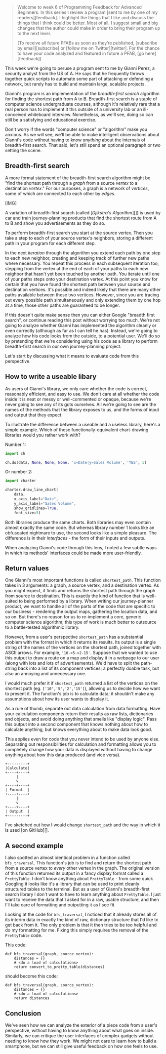 > Welcome to week 6 of Programming Feedback for Advanced Beginners. In this series I review a program [sent to me by one of my readers][feedback]. I highlight the things that I like and discuss the things that I think could be better. Most of all, I suggest small and big changes that the author could make in order to bring their program up to the next level.
>
> (To receive all future PFABs as soon as they’re published, [subscribe by email][subscribe] or [follow me on Twitter][twitter]. For the chance to have your code analyzed and featured in future a PFAB, [go here][feedback]) 

This week we're going to peruse a program sent to me by Gianni Perez, a security analyst from the US of A. He says that he frequently throws together quick scripts to automate some part of attacking or defending a network, but rarely has to build and maintain large, scalable projects.

Gianni's program is an implementation of the *breadth-first search* algorithm for finding the shortest path from A to B. Breadth-first search is a staple of computer science undergraduate courses, although it's relatively rare that a real person has to implement it this outside of a university lab or an ill-conceived whiteboard interview. Nonetheless, as we'll see, doing so can still be a satisfying and educational exercise.

Don't worry if the words "computer science" or "algorithm" make you anxious. As we will see, we'll be able to make intelligent observations about Gianni's code without having to know *anything* about the internals of breadth-first search. That said, let's still spend an optional paragraph or two setting the scene.

## Breadth-first search

A more formal statement of the breadth-first search algorithm might be "find the shortest path through a *graph* from a source *vertex* to a destination *vertex*." For our purposes, a graph is a network of *vertices*, some of which are connected to each other by *edges*.

[IMG]

A variation of breadth-first search (called [*Djikstra's Algorithm*][]) is used by car and train journey-planning products that find the shortest route from A to B and show you advertisements as they do so.

To perform breadth-first search you start at the source vertex. Then you take a step to each of your source vertex's neighbors, storing a different path in your program for each different step.

In the next *iteration* through the algorithm you extend each path by one step to each new neighbor, creating and keeping track of further new paths where necessary. You repeat this process in each subsequent iteration too, stepping from the vertex at the end of each of your paths to each new neighbor that hasn't yet been touched by another path. You iterate until one of your paths steps onto your destination vertex. At this point you know for certain that you have found the shortest path between your source and destination vertices. It's possible and indeed likely that there are many other paths available between these two vertices. However, since you are tracing out every possible path simultaneously and only extending them by one hop at a time, those other paths are guaranteed to be longer.

If this doesn't quite make sense then you can either Google "breadth first search", or continue reading this post without worrying too much. We're not going to analyze whether Gianni has implemented the algorithm cleanly or even correctly (although as far as I can tell he has). Instead, we're going to analyze how his code looks from the outside, to a potential user. We'll do so by pretending that we're considering using his code as a library to perform breadth-first search in our own journey-planning project.

Let's start by discussing what it means to evaluate code from this perspective.

## How to write a useable libary

As users of Gianni's library, we only care whether the code is correct, reasonably efficient, and easy to use. We don't care at all whether the code inside it is neat or messy or well-commented or opaque, because we're never going to see any of its guts ourselves. All we're going to see are the names of the methods that the library exposes to us, and the forms of input and output that they expect.

To illustrate the difference between a useable and a useless library, here's a simple example. Which of these functionally-equivalent chart-drawing libraries would you rather work with?

Number 1:

```python
import ch

ch.do(data, None, None, None, 'x=Date|y=Sales Volume', 'YES', 5)
```

Or number 2:

```python
import charter

charter.draw_line_chart(
    data,
    x_axis_label="Date",
    y_axis_label="Sales Volume",
    show_gridlines=True,
    font_size=5)
```

Both libraries produce the same charts. Both libraries may even contain almost exactly the same code. But whereas library number 1 looks like an obfuscated nightmare to use, the second looks like a simple pleasure. The difference is in their *interfaces* - the form of their inputs and outputs.

When analyzing Gianni's code through this lens, I noted a few subtle ways in which its methods' interfaces could be made more user-friendly.

## Return values

One Gianni's most important functions is called `shortest_path`. This function takes in 3 arguments: a graph, a source vertex, and a destination vertex. As you might expect, it finds and returns the shortest path through the graph from source to destination. This is exactly the kind of function that is well-suited to being performed by a library. When writing our journey-planner product, we want to handle all of the parts of the code that are specific to our business - rendering the output maps, gathering the location data, and so on. But there's no reason for us to re-implement a core, generic computer science algorithm; this type of work is much better to outsource to a battle-tested algorithmic library.

However, from a user's perspective `shortest_path` has a substantial problem with the format in which it returns its results. Its output is a single string of the names of the vertices on the shortest path, joined together with ASCII arrows. For example, `'10->5->2-15'`. Suppose that we wanted to use this output to draw a route on a map and display it in a webpage to our user (along with lots and lots of advertisements). We'd have to split the path-string back into a list of its component vertices; a perfectly doable task, but also an annoying and unnecessary one.

I would much prefer it if `shortest_path` returned a list of the vertices on the shortest path (eg. `['10','5','2','15']`), allowing us to decide how we want to present it. The function's job is to calculate data; it shouldn't make any assumptions about how its user wants to display it.

As a rule of thumb, separate out data calculation from data formatting. Have your calculation components return their results as raw lists, dictionaries and objects, and avoid doing anything that smells like "display logic". Pass this output into a second component that knows nothing about how to calculate anything, but knows everything about to make data look good.

This applies even for code that you never intend to be used by anyone else. Separating out responsibilities for calculation and formatting allows you to completely change how your data is displayed without having to change anything about how this data produced (and vice versa).

```
+---------+
|Calculate|
+----+----+
     |
     v
+----+----+
| Format  |
+----+----+
     |
     v
+----+----+
| Output  |
+---------+
```

I've sketched out how I would change `shortest_path` and the way in which it is used [on GitHub][].

## A second example

I also spotted an almost identical problem in a function called `bfs_traversal`. This function's job is to find and return the shortest path from a source vertex to *every* other vertex in the graph. The original version of this function returned its output in a fancy display format called a `PrettyTable`. I don't know anything about `PrettyTable` - from some quick Googling it looks like it's a library that can be used to print cleanly structured tables to the terminal. But as a user of Gianni's breadth-first search library I don't want to have to learn anything about `PrettyTable`. I just want to receive the data that I asked for in a raw, usable structure, and then I'll take care of formatting and outputting it as I see fit.

Looking at the code for `bfs_traversal`, I noticed that it already stores all of its interim data in exactly the kind of raw, dictionary structure that I'd like to get back from it. The only problem is that it then tries to be too helpful and do my formatting for me. Fixing this simply requires the removal of the `PrettyTable` code.

This code:

```
def bfs_traversal(graph, source_vertex):
    distances = {}
    # <do a load of calculations>
    return convert_to_pretty_table(distances)
```

should become this code:

```
def bfs_traversal(graph, source_vertex):
    distances = {}
    # <do a load of calculations>
    return distances
```

## Conclusion

We've seen how we can analyze the exterior of a piece code from a user's perspective, without having to know anything about what goes on inside. Similarly, we can critique the user interfaces of complex gadgets without needing to know how they work. We might not care to learn how to build a smartphone, but we can still give useful feedback on how one feels to use.
